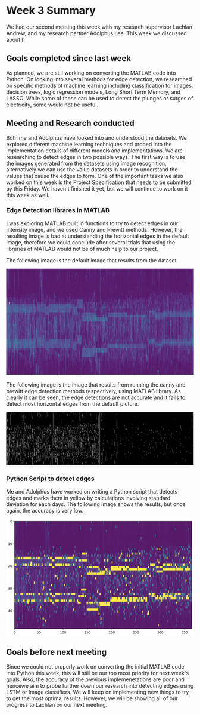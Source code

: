 # Week 3 Summary
We had our second meeting this week with my research supervisor Lachlan Andrew, and my research partner Adolphus Lee. This week we discussed about h

## Goals completed since last week
As planned, we are still working on converting the MATLAB code into Python. On looking into several methods for edge detection, we researched on specific methods of machine learning including classification for images, decision trees, logic regression models, Long Short Term Memory, and LASSO. While some of these can be used to detect the plunges or surges of electricity, some would not be useful.

## Meeting and Research conducted
Both me and Adolphus have looked into and understood the datasets. We explored different machine learning techniques and probed into the implementation details of different models and implementations. We are researching to detect edges in two possible ways. The first way is to use the images generated from the datasets using image recognition, alternatively we can use the value datasets in order to understand the values that cause the edges to form. One of the important tasks we also worked on this week is the Project Specification that needs to be submitted by this Friday. We haven't finished it yet, but we will continue to work on it this week as well.

###  Edge Detection librares in MATLAB
I was exploring MATLAB built in functions to try to detect edges in our intensity image, and we used Canny and Prewitt methods. However, the resulting image is bad at understanding the horizontal edges in the default image, therefore we could conclude after several trials that using the libraries of MATLAB would not be of much help to our project.

The following image is the default image that results from the dataset

![Default Image](/images/default_test_image.png)

The following image is the image that results from running the canny and prewitt edge detection methods respectively, using MATLAB library. As clearly it can be seen, the edge detections are not accurate and it fails to detect most horizontal edges from the default picture.

![Canny Prewitt Edge Detection](/images/canny_prewitt_edgedetection.png)

### Python Script to detect edges
Me and Adolphus have worked on writing a Python script that detects edges and marks them in yellow by calculations involving standard deviation for each days. The following image shows the results, but once again, the accuracy is very low.

![Python Script Edge Detection](/images/week2_python.png)

## Goals before next meeting
Since we could not properly work on converting the initial MATLAB code into Python this week, this will still be our top most priority for next week's goals. Also, the accuracy of the previous implemenetations are poor and hencewe aim to probe further down our research into detecting edges using LSTM or Image classifiers. We will keep on implementing new things to try to get the most optimal results. However, we will be showing all of our progress to Lachlan on our next meeting.
